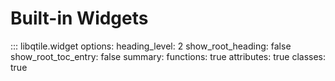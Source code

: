 # Built-in Widgets

<!-- .. qtile_module:: libqtile.widget
    :baseclass: libqtile.widget.base._Widget
    :exclude: Mirror -->

::: libqtile.widget
    options:
        heading_level: 2
        show_root_heading: false
        show_root_toc_entry: false
        summary:
            functions: true
            attributes: true
            classes: true
